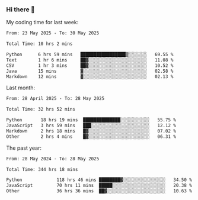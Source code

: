 ### Hi there 👋

My coding time for last week:

<!--START_SECTION:week-->

```txt
From: 23 May 2025 - To: 30 May 2025

Total Time: 10 hrs 2 mins

Python      6 hrs 59 mins   █████████████████▒░░░░░░░   69.55 %
Text        1 hr 6 mins     ██▓░░░░░░░░░░░░░░░░░░░░░░   11.08 %
CSV         1 hr 3 mins     ██▓░░░░░░░░░░░░░░░░░░░░░░   10.52 %
Java        15 mins         ▓░░░░░░░░░░░░░░░░░░░░░░░░   02.58 %
Markdown    12 mins         ▓░░░░░░░░░░░░░░░░░░░░░░░░   02.13 %
```

<!--END_SECTION:week-->

Last month:

<!--START_SECTION:month-->

```txt
From: 28 April 2025 - To: 28 May 2025

Total Time: 32 hrs 52 mins

Python       18 hrs 19 mins  ██████████████░░░░░░░░░░░   55.75 %
JavaScript   3 hrs 59 mins   ███░░░░░░░░░░░░░░░░░░░░░░   12.12 %
Markdown     2 hrs 18 mins   █▓░░░░░░░░░░░░░░░░░░░░░░░   07.02 %
Other        2 hrs 4 mins    █▓░░░░░░░░░░░░░░░░░░░░░░░   06.31 %
```

<!--END_SECTION:month-->

The past year:

<!--START_SECTION:year-->

```txt
From: 28 May 2024 - To: 28 May 2025

Total Time: 344 hrs 18 mins

Python             118 hrs 46 mins ████████▓░░░░░░░░░░░░░░░░   34.50 %
JavaScript         70 hrs 11 mins  █████░░░░░░░░░░░░░░░░░░░░   20.38 %
Other              36 hrs 36 mins  ██▓░░░░░░░░░░░░░░░░░░░░░░   10.63 %
```

<!--END_SECTION:year-->
